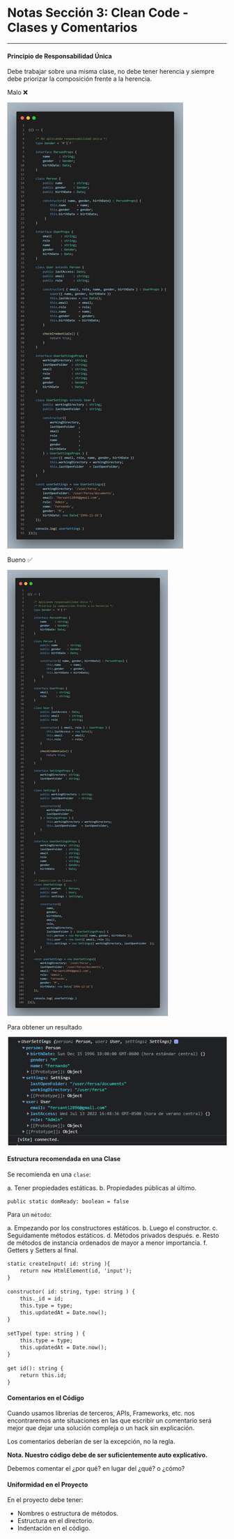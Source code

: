 # Notas Sección 3: Clean Code - Clases y Comentarios
___

#### Principio de Responsabilidad Única

Debe trabajar sobre una misma clase, no debe tener herencia y siempre debe priorizar la composición frente a la herencia. 

Malo ❌

![clase-b](/src/images/classes-b.png)

Bueno ✅

![clase-c](/src/images/classes-c.png)

Para obtener un resultado

![resultado](/src/images/ResultadoPrincipioRespUnica.PNG)


#### Estructura recomendada en una Clase

Se recomienda en una `clase`: 

a. Tener propiedades estáticas.
b. Propiedades públicas al último.

    public static domReady: boolean = false

Para un `método`: 

a. Empezando por los constructores estáticos.
b. Luego el constructor.
c. Seguidamente métodos estáticos.
d. Métodos privados después.
e. Resto de métodos de instancia ordenados de mayor a menor importancia. 
f. Getters y Setters al final. 

    static createInput( id: string ){
        return new HtmlElement(id, 'input');
    }

    constructor( id: string, type: string ) {
        this._id = id;
        this.type = type;
        this.updatedAt = Date.now();
    }

    setType( type: string ) {
        this.type = type;
        this.updatedAt = Date.now();
    }

    get id(): string {
        return this.id;
    }

#### Comentarios en el Código

Cuando usamos librerías de terceros, APIs, Frameworks, etc. nos encontraremos ante situaciones en las que escribir un comentario será mejor que dejar una solución compleja o un hack sin explicación. 

Los comentarios deberían de ser la excepción, no la regla. 

__Nota. Nuestro código debe de ser suficientemente auto explicativo.__

Debemos comentar el ¿por qué? en lugar del ¿qué? o ¿cómo?

#### Uniformidad en el Proyecto

En el proyecto debe tener: 

- Nombres o estructura de métodos. 
- Estructura en el directorio.
- Indentación en el código.
